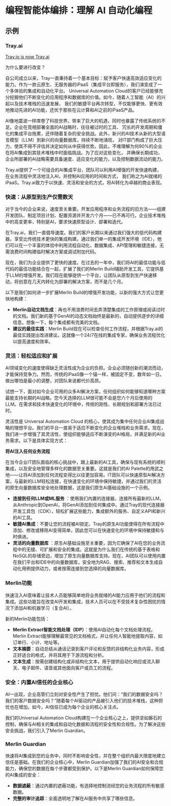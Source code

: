 # 编程智能体编排：理解 AI 自动化编程

## 示例

### Tray.ai

[Tray.io is now Tray.ai](https://tray.ai/blog/welcome-to-tray-ai)

为什么要进行改变？

自公司成立以来，Tray一直秉持着一个基本目标：赋予客户快速高效适应变化的能力。作为一款云原生、无服务器的iPaaS（集成平台即服务），我们演变成了一个多体验的集成和自动化平台。
Universal Automation Cloud的客户已经能够充分挖掘他们不断变化的应用程序和数据库的价值。如今，随着人工智能（AI）的兴起以及技术堆栈的迅速发展，
我们的敏捷平台再次转型，不仅能够更快、更有效地推动先进的AI功能，还优于那些在云计算和AI之前的iPaaS产品。

AI像地震波一样席卷了科技世界，带来了巨大的机遇，同时也暴露了传统系统的不足。企业在竞相部署全面的AI战略时，往往被过时的工具、
冗长的开发周期和僵化的集成平台拖累，还伴随着复杂的安全挑战。此外，新兴的AI技术从新的大型语言模型（LLM）到新兴的向量数据库，持续不断地涌现，
对IT部门构成了巨大压力，使其不得不评估并决定如何从中获得优势。因此，不难理解为何90%的企业在将AI集成到其技术堆栈中时面临挑战。为了应对这些变化，
并确保长期成功，企业所部署的AI战略需要具备速度、适应变化的能力，以及控制数据流动的能力。

Tray.ai提供了一个可组合的AI集成平台，团队可以利用AI增强的开发快速构建，在业务流程中灵活地注入AI，并控制AI应用的时间和方式，
我们称之为AI就绪的iPaaS。Tray.ai致力于以快速、灵活和安全的方式，将AI转化为卓越的商业表现。

### 快速：从原型到生产仅需数天

对于当今的企业来说，速度至关重要。开发应用程序和业务流程的旧方法——组建开发团队、制定项目计划、配置资源并开发六个月——已不再可行。企业技术堆栈中的高变更率，特别是AI，要求快速原型设计、部署和迭代。

在Tray.ai，我们一直倡导速度。我们的客户长期以来通过我们强大的低代码构建器，享受比传统技术更快的集成构建。通过我们单一的集成开发环境（IDE），他们可以在一个丰富的体验中利用流程自动化、数据集成、API管理和敏捷连接，无需浪费时间构建临时解决方案或调试附加代码。

现在，我们为企业提供了更快的速度。在过去的一年中，我们将AI的最佳功能与低代码的最佳功能结合在一起，扩展了我们的Merlin
Build辅助开发工具，它提供基于LLM的增强开发。我们现在能够提供一个平台，让团队从原型到生产快速移动，将创意在几天内转化为部署的解决方案，而不是几个月。

以下是我们如何进一步扩展Merlin Build的增强开发功能，以新的强大方式让您更快地构建：

- **Merlin自动文档生成**：再也不用浪费时间去弄清楚集成的工作原理或阅读过时的文档。我们新的基于GenAI的动态文档始终是最新的，自动提供逐步的详细信息。想象一下，每个集成都有完美的文档。
- **建议的最佳实践**：Merlin Build现在可以检查任何工作流程，并根据Tray.ai的最佳实践提出改进建议。这就像一个24/7在线的集成专家，确保业务流程优化以提高速度和效率。

### 灵活：轻松适应和扩展

AI领域变化的速度使得缺乏灵活性成为企业的负担。企业必须随创新的潮流而动，才能保持竞争力。然而，传统的iPaaS像一个锚一样，被固定不变，数年如一日。做出哪怕是最小的调整，对团队来说都代价高昂。

试想一下，面对如今企业可用的众多AI解决方案，任何组织如何能够知道哪种方案最能支持长期的AI战略。您今天选择的LLM很可能不会是您六个月后使用的LLM。在需求和技术快速变化的环境中，传统的刚性、长期规划和部署方法已过时。

灵活性是 Universal Automation
Cloud 的核心，使其成为集中任何企业AI集成战略的理想平台。我们的平台一直易于适应不断变化的企业堆栈和业务需求。现在，我们进一步增强了其灵活性，使组织能够适应不断演变的AI格局，并满足新的AI业务需求。以下是具体实现方式：

**将AI注入任何业务流程**

在当今企业IT团队面临的核心挑战中，跟上最新的AI工具，确保与现有系统的顺利集成，以及安全地管理多样化的数据至关重要。这就是我们的AI
Palette的用武之地——让将AI添加到任何流程变得比以往更加容易。IT团队可以快速原型AI解决方案，与最新的LLM轻松连接，在快速变化的环境中保持敏捷，并通过我们的灵活的原生向量数据库安全地处理数据，这是我们原生AI基础设施的一个示例。

- **连接到任何LLM或ML服务**
  ：使用我们内置的连接器，连接所有最新的LLM，从Anthropic到OpenAI，将GenAI添加到任何集成中。通过Tray的现代连接器开发工具包（CDK），轻松扩展这些能力，集成额外的服务、自定义API和新兴的AI工具。
- **敏捷AI集成**：不要让您的流程被AI锁定。Tray的原生AI功能使得在所有流程中添加、修改或移除AI变得简单，因此您可以在快速变化的环境中保持敏捷和与时俱进。
- **灵活的向量数据库**
  ：原生AI基础设施至关重要，因为它确保了AI在您的业务流程中的无缝、可扩展和安全的集成。这就是为什么我们在传统的基于表格和NoSQL的存储旁边，增加了原生向量数据库支持。现在，AI团队可以使用内置在我们平台和IDE中的向量数据库，安全地为RAG、搜索、推荐和文本生成自动化用例提供动力，或者按需连接到您选择的向量数据库。

### Merlin功能

快速注入AI意味着让技术人员能够简单地将业务就绪的AI能力应用于他们的流程和集成。这些功能旨在改变AI开发和集成，技术人员可以在不受技术复杂性困扰的情况下添加AI和机器学习（复合AI）。

新的Merlin功能包括：

- **Merlin Extract智能文档处理（IDP）**：使用AI自动化每个文档处理流程。Merlin Extract能够理解最常见的文档格式，并让任何人智能地提取内容，如订单行、小计、地址等。
- **文本摘要**：自动总结从通话记录到客户评论和反馈的非结构化业务内容，形成正好适合的格式，并将其用于下游流程和分析。
- **文本生成**：按需创建结构化或非结构化文本，用于提供自动化响应或流入聊天、电子邮件、语音或其他面向客户或员工的流程。

### 安全：内置AI信任的企业核心

AI一出现，企业高管们立刻对安全性产生了担忧。他们问：“我们的数据安全吗？我们的客户数据安全吗？”随着每个AI驱动的产品被引入他们的技术堆栈，这种担忧也在增加。如今，AI信任已成为每个企业的核心关注点。

我们的Universal Automation Cloud构建在一个企业核心之上，提供坚如磐石的控制，确保与AI相关的集成和自动化数据和流程的安全性和合规性。为了解决这些安全挑战，我们引入了Merlin
Guardian。

### Merlin Guardian

快速将AI集成到您的业务中，同时不影响安全性，并在整个组织内最大限度地建立信任是基础。在我们的企业核心中，Merlin
Guardian加强了我们的AI安全和合规能力，确保您的数据在每个步骤都受到保护。以下是Merlin Guardian如何保障您的AI集成的安全：

- **数据遮蔽**：通过内置的遮蔽功能，有选择地控制流经您的业务流程的所有敏感数据。
- **完整的审计追踪**：全面透明地了解在AI服务中共享了哪些信息。

